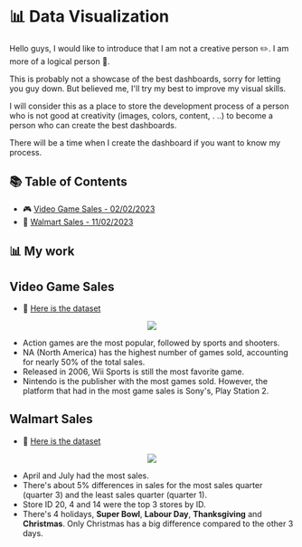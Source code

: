 # 📊 Data Visualization

Hello guys, I would like to introduce that I am not a creative person ✏️. I am more of a logical person 🤯. 

This is probably not a showcase of the best dashboards, sorry for letting you guy down. But believed me, I'll try my best to improve my visual skills.

I will consider this as a place to store the development process of
a person who is not good at creativity (images, colors, content, . ..) to become a person who can create the best dashboards.

There will be a time when I create the dashboard if you want to know my process.

## 📚 Table of Contents

- 🎮 [Video Game Sales - 02/02/2023](#Video-Game-Sales)
- 🏪 [Walmart Sales - 11/02/2023](#Walmart-Sales)

## 📊 My work

## Video Game Sales

- 📅 [Here is the dataset](https://www.kaggle.com/datasets/gregorut/videogamesales)

<p align="center">
  <img src="https://user-images.githubusercontent.com/115451301/218322984-2e0d8a92-a73f-4b5d-b17e-72684ef452a2.png">
</p>

- Action games are the most popular, followed by sports and shooters.
- NA (North America) has the highest number of games sold, 
accounting for nearly 50% of the total sales.
- Released in 2006, Wii Sports is still the most favorite game.
- Nintendo is the publisher with the most games sold. 
However, the platform that had in the most game sales is Sony's, Play Station 2.

## Walmart Sales

- 📅 [Here is the dataset](https://www.kaggle.com/datasets/yasserh/walmart-dataset)

<p align="center">
  <img src="https://user-images.githubusercontent.com/115451301/218324260-6f1330ea-d95b-4ff2-b87b-f42ee3e6c0f9.png">
</p>

- April and July had the most sales.
- There's about 5% differences in sales for the most sales quarter (quarter 3) and the least sales quarter (quarter 1).
- Store ID 20, 4 and 14 were the top 3 stores by ID.
- There's 4 holidays, **Super Bowl**, **Labour Day**, **Thanksgiving** and **Christmas**. Only Christmas has a big difference compared to the other 3 days.
